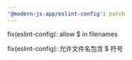 ```yaml
---
'@modern-js-app/eslint-config': patch
---
```


fix(eslint-config): allow $ in filenames

fix(eslint-config): 允许文件名包含 $ 符号

